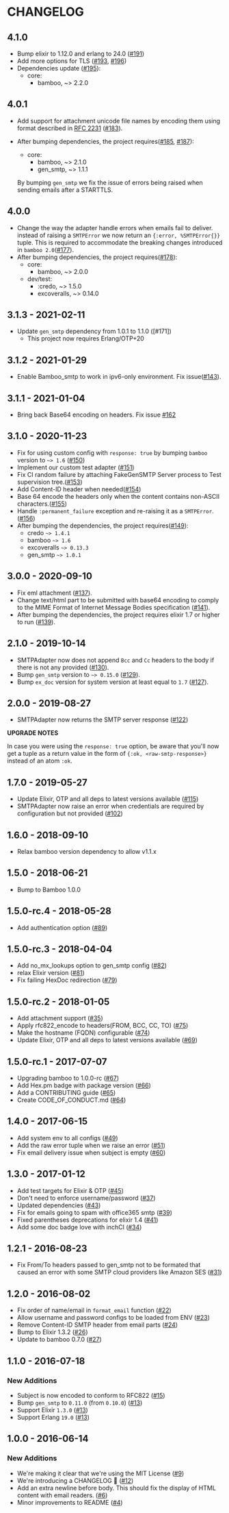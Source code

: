 # CHANGELOG

## 4.1.0

- Bump elixir to 1.12.0 and erlang to 24.0 ([#191])
- Add more options for TLS ([#193], [#196])
- Dependencies update ([#195]):
  - core:
    - bamboo, ~> 2.2.0

[#191]: https://github.com/fewlinesco/bamboo_smtp/pull/191
[#193]: https://github.com/fewlinesco/bamboo_smtp/pull/193
[#195]: https://github.com/fewlinesco/bamboo_smtp/pull/195
[#196]: https://github.com/fewlinesco/bamboo_smtp/pull/196

## 4.0.1
- Add support for attachment unicode file names by encoding them using format described in [RFC 2231] ([#183]).
- After bumping dependencies, the project requires([#185], [#187]):
   - core:
      - bamboo, ~> 2.1.0
      - gen_smtp, ~> 1.1.1

   By bumping `gen_smtp` we fix the issue of errors being raised when sending emails after a STARTTLS.

[RFC 2231]: https://tools.ietf.org/html/rfc2231
[#183]: https://github.com/fewlinesco/bamboo_smtp/pull/183
[#185]: https://github.com/fewlinesco/bamboo_smtp/pull/185
[#187]: https://github.com/fewlinesco/bamboo_smtp/pull/187

## 4.0.0

- Change the way the adapter handle errors when emails fail to deliver. instead of raising a `SMTPError` we now return an `{:error, %SMTPError{}}` tuple. This is required to accommodate the breaking changes introduced in `bamboo 2.0`([#177]).
- After bumping dependencies, the project requires([#178]):
   - core:
      - bamboo, ~> 2.0.0
   - dev/test:
      - :credo, ~> 1.5.0
      - excoveralls, ~> 0.14.0

[#177]: https://github.com/fewlinesco/bamboo_smtp/pull/177
[#178]: https://github.com/fewlinesco/bamboo_smtp/pull/178

## 3.1.3 - 2021-02-11

- Update `gen_smtp` dependency from 1.0.1 to 1.1.0 ([#171])
    - This project now requires Erlang/OTP+20

## 3.1.2 - 2021-01-29
- Enable Bamboo_smtp to work in ipv6-only environment. Fix issue([#143]).

[#143]: https://github.com/fewlinesco/bamboo_smtp/issues/143
## 3.1.1 - 2021-01-04
- Bring back Base64 encoding on headers. Fix issue [#162]

[#162]: https://github.com/fewlinesco/bamboo_smtp/pull/162
## 3.1.0 - 2020-11-23

- Fix for using custom config with `response: true` by bumping `bamboo` version to `~> 1.6` ([#150])
- Implement our custom test adapter ([#151])
- Fix CI random failure by attaching FakeGenSMTP Server process to Test supervision tree.([#153])
- Add Content-ID header when needed([#154])
- Base 64 encode the headers only when the content contains non-ASCII characters.([#155])
- Handle `:permanent_failure` exception and re-raising it as a `SMTPError`.([#156])
- After bumping the dependencies, the project requires([#149]):
    - credo `~> 1.4.1`
    - bamboo `~> 1.6`
    - excoveralls `~> 0.13.3`
    - gen_smtp  `~> 1.0.1`

[#149]: https://github.com/fewlinesco/bamboo_smtp/pull/149
[#150]: https://github.com/fewlinesco/bamboo_smtp/pull/150
[#151]: https://github.com/fewlinesco/bamboo_smtp/pull/151
[#153]: https://github.com/fewlinesco/bamboo_smtp/pull/153
[#154]: https://github.com/fewlinesco/bamboo_smtp/pull/154
[#155]: https://github.com/fewlinesco/bamboo_smtp/pull/155
[#156]: https://github.com/fewlinesco/bamboo_smtp/pull/156

## 3.0.0 - 2020-09-10

- Fix eml attachment ([#137]).
- Change text/html part to be submitted with base64 encoding to comply to the MIME Format of Internet Message Bodies specification ([#141]).
- After bumping the dependencies, the project requires elixir 1.7 or higher to run ([#139]).

[#137]: https://github.com/fewlinesco/bamboo_smtp/pull/137
[#141]: https://github.com/fewlinesco/bamboo_smtp/pull/141
[#139]: https://github.com/fewlinesco/bamboo_smtp/pull/139

## 2.1.0 - 2019-10-14

- SMTPAdapter now does not append `Bcc` and `Cc` headers to the body if there is not any provided ([#130]).
- Bump `gen_smtp` version to `~> 0.15.0` ([#129]).
- Bump `ex_doc` version for system version at least equal to `1.7` ([#127]).

[#130]: https://github.com/fewlinesco/bamboo_smtp/pull/130
[#129]: https://github.com/fewlinesco/bamboo_smtp/pull/129
[#127]: https://github.com/fewlinesco/bamboo_smtp/pull/127

## 2.0.0 - 2019-08-27

- SMTPAdapter now returns the SMTP server response ([#122])

**UPGRADE NOTES**

In case you were using the `response: true` option, be aware that you'll now get a tuple as a return value in the form of `{:ok, <raw-smtp-response>}` instead of an atom `:ok`.

[#122]: https://github.com/fewlinesco/bamboo_smtp/pull/122

## 1.7.0 - 2019-05-27

- Update Elixir, OTP and all deps to latest versions available ([#115])
- SMTPAdapter now raise an error when credentials are required by configuration but not provided ([#102])

[#115]: https://github.com/fewlinesco/bamboo_smtp/pull/115
[#102]: https://github.com/fewlinesco/bamboo_smtp/pull/102

## 1.6.0 - 2018-09-10

- Relax bamboo version dependency to allow v1.1.x

[#100]: https://github.com/fewlinesco/bamboo_smtp/pull/100

## 1.5.0 - 2018-06-21

- Bump to Bamboo 1.0.0

[#94]: https://github.com/fewlinesco/bamboo_smtp/pull/94

## 1.5.0-rc.4 - 2018-05-28

- Add authentication option ([#89])

[#89]: https://github.com/fewlinesco/bamboo_smtp/pull/89

## 1.5.0-rc.3 - 2018-04-04

- Add no_mx_lookups option to gen_smtp config ([#82])
- relax Elixir version ([#81])
- Fix failing HexDoc redirection ([#79])

[#79]: https://github.com/fewlinesco/bamboo_smtp/pull/79
[#81]: https://github.com/fewlinesco/bamboo_smtp/pull/81
[#82]: https://github.com/fewlinesco/bamboo_smtp/pull/82

## 1.5.0-rc.2 - 2018-01-05

* Add attachment support ([#35])
* Apply rfc822_encode to headers(FROM, BCC, CC, TO) ([#75])
* Make the hostname (FQDN) configurable ([#74])
* Update Elixir, OTP and all deps to latest versions available ([#69])

[#35]: https://github.com/fewlinesco/bamboo_smtp/pull/35
[#75]: https://github.com/fewlinesco/bamboo_smtp/pull/75
[#74]: https://github.com/fewlinesco/bamboo_smtp/pull/74
[#69]: https://github.com/fewlinesco/bamboo_smtp/pull/69

## 1.5.0-rc.1 - 2017-07-07

* Upgrading bamboo to 1.0.0-rc ([#67])
* Add Hex.pm badge with package version ([#66])
* Add a CONTRIBUTING guide ([#65])
* Create CODE_OF_CONDUCT.md ([#64])

[#67]: https://github.com/fewlinesco/bamboo_smtp/pull/67
[#66]: https://github.com/fewlinesco/bamboo_smtp/pull/66
[#65]: https://github.com/fewlinesco/bamboo_smtp/pull/65
[#64]: https://github.com/fewlinesco/bamboo_smtp/pull/64

## 1.4.0 - 2017-06-15

* Add system env to all configs ([#49])
* Add the raw error tuple when we raise an error ([#51])
* Fix email delivery issue when subject is empty ([#60])

[#49]: https://github.com/fewlinesco/bamboo_smtp/pull/49
[#51]: https://github.com/fewlinesco/bamboo_smtp/pull/51
[#60]: https://github.com/fewlinesco/bamboo_smtp/pull/60

## 1.3.0 - 2017-01-12

* Add test targets for Elixir & OTP ([#45])
* Don't need to enforce username/password ([#37])
* Updated dependencies ([#43])
* Fix for emails going to spam with office365 smtp ([#39])
* Fixed parentheses deprecations for elixir 1.4 ([#41])
* Add some doc badge love with inchCI ([#34])

[#45]: https://github.com/fewlinesco/bamboo_smtp/pull/45
[#37]: https://github.com/fewlinesco/bamboo_smtp/pull/37
[#43]: https://github.com/fewlinesco/bamboo_smtp/pull/43
[#39]: https://github.com/fewlinesco/bamboo_smtp/pull/39
[#41]: https://github.com/fewlinesco/bamboo_smtp/pull/41
[#34]: https://github.com/fewlinesco/bamboo_smtp/pull/34

## 1.2.1 - 2016-08-23

* Fix From/To headers passed to gen_smtp not to be formated that caused an error with some SMTP cloud providers like Amazon SES ([#31])

[#31]: https://github.com/fewlinesco/bamboo_smtp/pull/31

## 1.2.0 - 2016-08-02

* Fix order of name/email in `format_email` function ([#22])
* Allow username and password configs to be loaded from ENV ([#23])
* Remove Content-ID SMTP header from email parts ([#24])
* Bump to Elixir 1.3.2 ([#26])
* Update to bamboo 0.7.0 ([#27])

[#22]: https://github.com/fewlinesco/bamboo_smtp/pull/22
[#23]: https://github.com/fewlinesco/bamboo_smtp/pull/23
[#24]: https://github.com/fewlinesco/bamboo_smtp/pull/24
[#26]: https://github.com/fewlinesco/bamboo_smtp/pull/26
[#27]: https://github.com/fewlinesco/bamboo_smtp/pull/27

## 1.1.0 - 2016-07-18

### New Additions

* Subject is now encoded to conform to RFC822 ([#15])
* Bump `gen_smtp` to `0.11.0` (from `0.10.0`) ([#13])
* Support Elixir `1.3.0` ([#13])
* Support Erlang `19.0` ([#13])

[#15]: https://github.com/fewlinesco/bamboo_smtp/pull/15
[#13]: https://github.com/fewlinesco/bamboo_smtp/pull/13

## 1.0.0 - 2016-06-14

### New Additions

* We're making it clear that we're using the MIT License ([#9])
* We're introducing a CHANGELOG :clap: ([#12])
* Add an extra newline before body. This should fix the display of HTML content with email readers. ([#6])
* Minor improvements to README ([#4])

[#9]: https://github.com/fewlinesco/bamboo_smtp/pull/9
[#12]: https://github.com/fewlinesco/bamboo_smtp/pull/12
[#6]: https://github.com/fewlinesco/bamboo_smtp/pull/6
[#4]: https://github.com/fewlinesco/bamboo_smtp/pull/4

